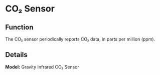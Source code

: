 # CO₂ Sensor

## Function
The CO₂ sensor periodically reports CO₂ data, in parts per million (ppm).

## Details
**Model:** Gravity Infrared CO₂ Sensor

